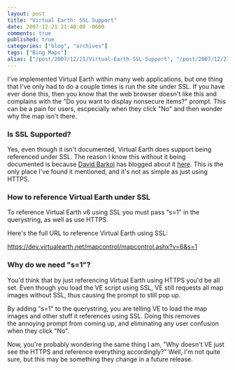 ```yaml
---
layout: post
title: "Virtual Earth: SSL Support"
date: 2007-12-21 21:48:00 -0600
comments: true
published: true
categories: ["blog", "archives"]
tags: ["Bing Maps"]
alias: ["/post/2007/12/21/Virtual-Earth-SSL-Support", "/post/2007/12/21/virtual-earth-ssl-support"]
---
```

<!-- more -->
<p>
I&#39;ve implemented Virtual Earth within many web applications, but one thing that I&#39;ve only had to do a couple times is run the site under SSL. If you have ever done this, then you know that the web browser doesn&#39;t like this and complains with the &quot;Do you want to display nonsecure items?&quot; prompt. This can be a pain for users, escpecially when they click &quot;No&quot; and then wonder why the map isn&#39;t there.
</p>
<h3>Is SSL Supported?</h3>
<p>
Yes, even though it isn&#39;t documented, Virtual Earth does support being referenced under SSL. The reason I know this without it being documented&nbsp;is because <a href="http://weblogs.asp.net/davidbarkol">David Barkol</a> has blogged about it <a href="http://weblogs.asp.net/davidbarkol/archive/2007/11/23/ssl-support-for-virtual-earth-is-here.aspx">here</a>. This is the only place I&#39;ve found it mentioned, and it&#39;s not as simple as just using HTTPS.
</p>
<h3>How to reference Virtual Earth under SSL</h3>
<p>
To reference Virtual Earth v6 using SSL you must pass&nbsp;&quot;s=1&quot; in the querystring, as well as use HTTPS.
</p>
<p>
Here&#39;s the full URL to reference Virtual Earth using SSL:
</p>
<p>
<a href="https://dev.virtualearth.net/mapcontrol/mapcontrol.ashx?v=6&amp;s=1">https://dev.virtualearth.net/mapcontrol/mapcontrol.ashx?v=6&amp;s=1</a>
</p>
<h3>Why do we need &quot;s=1&quot;?</h3>
<p>
You&#39;d think that by just referencing Virtual Earth using HTTPS you&#39;d be all set. Even though you load the VE script using SSL, VE still requests all map images without SSL, thus&nbsp;causing the prompt to still pop up.
</p>
<p>
By adding &quot;s=1&quot; to the querystring, you are telling VE to load the map images and other stuff it references using SSL.&nbsp;Doing this removes the&nbsp;annoying prompt from coming up, and eliminating any user confusion when they click &quot;No&quot;.
</p>
<p>
Now, you&#39;re probably wondering the same thing I am, &quot;Why doesn&#39;t VE just see the HTTPS and reference everything accordingly?&quot; Well, I&#39;m not quite sure, but this may be something they change in a future release.
</p>
